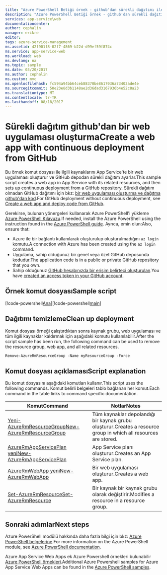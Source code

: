 ```yaml
---
title: "Azure PowerShell Betiği örnek - github'dan sürekli dağıtımı ile bir web uygulaması oluşturma | Microsoft Docs"
description: "Azure PowerShell Betiği örnek - github'dan sürekli dağıtımı ile bir web uygulaması oluşturma"
services: app-service\web
documentationcenter: 
author: cephalin
manager: erikre
editor: 
tags: azure-service-management
ms.assetid: 42f901f8-02f7-4869-b22d-d99ef59f874c
ms.service: app-service-web
ms.workload: web
ms.devlang: na
ms.topic: sample
ms.date: 03/20/2017
ms.author: cephalin
ms.custom: mvc
ms.openlocfilehash: fc594a94bb64ceb88370be8617036a73402ade4e
ms.sourcegitcommit: 50e23e8d3b1148ae2d36dad3167936b4e52c8a23
ms.translationtype: MT
ms.contentlocale: tr-TR
ms.lasthandoff: 08/18/2017
---
```

# <a name="create-a-web-app-with-continuous-deployment-from-github"></a><span data-ttu-id="b7fcc-103">Sürekli dağıtım github'dan bir web uygulaması oluşturma</span><span class="sxs-lookup"><span data-stu-id="b7fcc-103">Create a web app with continuous deployment from GitHub</span></span>

<span data-ttu-id="b7fcc-104">Bu örnek komut dosyası ile ilgili kaynaklarını App Service'te bir web uygulaması oluşturur ve GitHub depodan sürekli dağıtım ayarlar.</span><span class="sxs-lookup"><span data-stu-id="b7fcc-104">This sample script creates a web app in App Service with its related resources, and then sets up continuous deployment from a GitHub repository.</span></span> <span data-ttu-id="b7fcc-105">Sürekli dağıtım olmadan GitHub dağıtımı için bkz: [bir web uygulaması oluşturma ve dağıtma github'dan kod](app-service-powershell-deploy-github.md).</span><span class="sxs-lookup"><span data-stu-id="b7fcc-105">For GitHub deployment without continuous deployment, see [Create a web app and deploy code from GitHub](app-service-powershell-deploy-github.md).</span></span>

<span data-ttu-id="b7fcc-106">Gerekirse, bulunan yönergeleri kullanarak Azure PowerShell'i yükleme [Azure PowerShell Kılavuzu](/powershell/azure/overview).</span><span class="sxs-lookup"><span data-stu-id="b7fcc-106">If needed, install the Azure PowerShell using the instruction found in the [Azure PowerShell guide](/powershell/azure/overview).</span></span> <span data-ttu-id="b7fcc-107">Ayrıca, emin olun:</span><span class="sxs-lookup"><span data-stu-id="b7fcc-107">Also, ensure that:</span></span>

- <span data-ttu-id="b7fcc-108">Azure ile bir bağlantı kullanılarak oluşturulup oluşturulmadığını `az login` komutu.</span><span class="sxs-lookup"><span data-stu-id="b7fcc-108">A connection with Azure has been created using the `az login` command.</span></span>
- <span data-ttu-id="b7fcc-109">Uygulama, sahip olduğunuz bir genel veya özel GitHub deposunda kodudur.</span><span class="sxs-lookup"><span data-stu-id="b7fcc-109">The application code is in a public or private GitHub repository that you own.</span></span>
- <span data-ttu-id="b7fcc-110">Sahip olduğunuz [GitHub hesabınızda bir erişim belirteci oluşturulan](https://help.github.com/articles/creating-an-access-token-for-command-line-use/).</span><span class="sxs-lookup"><span data-stu-id="b7fcc-110">You have [created an access token in your GitHub account](https://help.github.com/articles/creating-an-access-token-for-command-line-use/).</span></span>

## <a name="sample-script"></a><span data-ttu-id="b7fcc-111">Örnek komut dosyası</span><span class="sxs-lookup"><span data-stu-id="b7fcc-111">Sample script</span></span>

<span data-ttu-id="b7fcc-112">[!code-powershell[Ana](../../../powershell_scripts/app-service/deploy-github-continuous/deploy-github-continuous.ps1?highlight=1-2 "github'dan sürekli dağıtımı ile bir web uygulaması oluşturma")]</span><span class="sxs-lookup"><span data-stu-id="b7fcc-112">[!code-powershell[main](../../../powershell_scripts/app-service/deploy-github-continuous/deploy-github-continuous.ps1?highlight=1-2 "Create a web app with continuous deployment from GitHub")]</span></span>

## <a name="clean-up-deployment"></a><span data-ttu-id="b7fcc-113">Dağıtımı temizleme</span><span class="sxs-lookup"><span data-stu-id="b7fcc-113">Clean up deployment</span></span> 

<span data-ttu-id="b7fcc-114">Komut dosyası örneği çalıştırdıktan sonra kaynak grubu, web uygulaması ve tüm ilgili kaynaklar kaldırmak için aşağıdaki komutu kullanılabilir.</span><span class="sxs-lookup"><span data-stu-id="b7fcc-114">After the script sample has been run, the following command can be used to remove the resource group, web app, and all related resources.</span></span>

```powershell
Remove-AzureRmResourceGroup -Name myResourceGroup -Force
```

## <a name="script-explanation"></a><span data-ttu-id="b7fcc-115">Komut dosyası açıklaması</span><span class="sxs-lookup"><span data-stu-id="b7fcc-115">Script explanation</span></span>

<span data-ttu-id="b7fcc-116">Bu komut dosyasını aşağıdaki komutları kullanır.</span><span class="sxs-lookup"><span data-stu-id="b7fcc-116">This script uses the following commands.</span></span> <span data-ttu-id="b7fcc-117">Komut belirli belgeleri tablo bağlanan her komut.</span><span class="sxs-lookup"><span data-stu-id="b7fcc-117">Each command in the table links to command specific documentation.</span></span>

| <span data-ttu-id="b7fcc-118">Komut</span><span class="sxs-lookup"><span data-stu-id="b7fcc-118">Command</span></span> | <span data-ttu-id="b7fcc-119">Notlar</span><span class="sxs-lookup"><span data-stu-id="b7fcc-119">Notes</span></span> |
|---|---|
| [<span data-ttu-id="b7fcc-120">Yeni-AzureRmResourceGroup</span><span class="sxs-lookup"><span data-stu-id="b7fcc-120">New-AzureRmResourceGroup</span></span>](/powershell/module/azurerm.resources/new-azurermresourcegroup) | <span data-ttu-id="b7fcc-121">Tüm kaynaklar depolandığı bir kaynak grubu oluşturur.</span><span class="sxs-lookup"><span data-stu-id="b7fcc-121">Creates a resource group in which all resources are stored.</span></span> |
| [<span data-ttu-id="b7fcc-122">AzureRmAppServicePlan yeni</span><span class="sxs-lookup"><span data-stu-id="b7fcc-122">New-AzureRmAppServicePlan</span></span>](/powershell/module/azurerm.websites/new-azurermappserviceplan) | <span data-ttu-id="b7fcc-123">App Service planı oluşturur.</span><span class="sxs-lookup"><span data-stu-id="b7fcc-123">Creates an App Service plan.</span></span> |
| [<span data-ttu-id="b7fcc-124">AzureRmWebApp yeni</span><span class="sxs-lookup"><span data-stu-id="b7fcc-124">New-AzureRmWebApp</span></span>](/powershell/module/azurerm.websites/new-azurermwebapp) | <span data-ttu-id="b7fcc-125">Bir web uygulaması oluşturur.</span><span class="sxs-lookup"><span data-stu-id="b7fcc-125">Creates a web app.</span></span> |
| [<span data-ttu-id="b7fcc-126">Set-AzureRmResource</span><span class="sxs-lookup"><span data-stu-id="b7fcc-126">Set-AzureRmResource</span></span>](/powershell/module/azurerm.resources/set-azurermresource) | <span data-ttu-id="b7fcc-127">Bir kaynak bir kaynak grubu olarak değiştirir.</span><span class="sxs-lookup"><span data-stu-id="b7fcc-127">Modifies a resource in a resource group.</span></span> |

## <a name="next-steps"></a><span data-ttu-id="b7fcc-128">Sonraki adımlar</span><span class="sxs-lookup"><span data-stu-id="b7fcc-128">Next steps</span></span>

<span data-ttu-id="b7fcc-129">Azure PowerShell modülü hakkında daha fazla bilgi için bkz: [Azure PowerShell belgelerine](/powershell/azure/overview).</span><span class="sxs-lookup"><span data-stu-id="b7fcc-129">For more information on the Azure PowerShell module, see [Azure PowerShell documentation](/powershell/azure/overview).</span></span>

<span data-ttu-id="b7fcc-130">Azure App Service Web Apps ek Azure Powershell örnekleri bulunabilir [Azure PowerShell örnekleri](../app-service-powershell-samples.md).</span><span class="sxs-lookup"><span data-stu-id="b7fcc-130">Additional Azure Powershell samples for Azure App Service Web Apps can be found in the [Azure PowerShell samples](../app-service-powershell-samples.md).</span></span>
